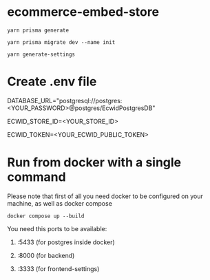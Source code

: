 # ecommerce-embed-store

`yarn prisma generate`

`yarn prisma migrate dev --name init`

`yarn generate-settings`

# Create .env file

DATABASE_URL="postgresql://postgres:<YOUR_PASSWORD>@postgres/EcwidPostgresDB"

ECWID_STORE_ID=<YOUR_STORE_ID>

ECWID_TOKEN=<YOUR_ECWID_PUBLIC_TOKEN>

# Run from docker with a single command

Please note that first of all you need docker to be configured on your machine, as well as docker compose

`docker compose up --build`

You need this ports to be available:

1. :5433 (for postgres inside docker)

2. :8000 (for backend)

3. :3333 (for frontend-settings)
